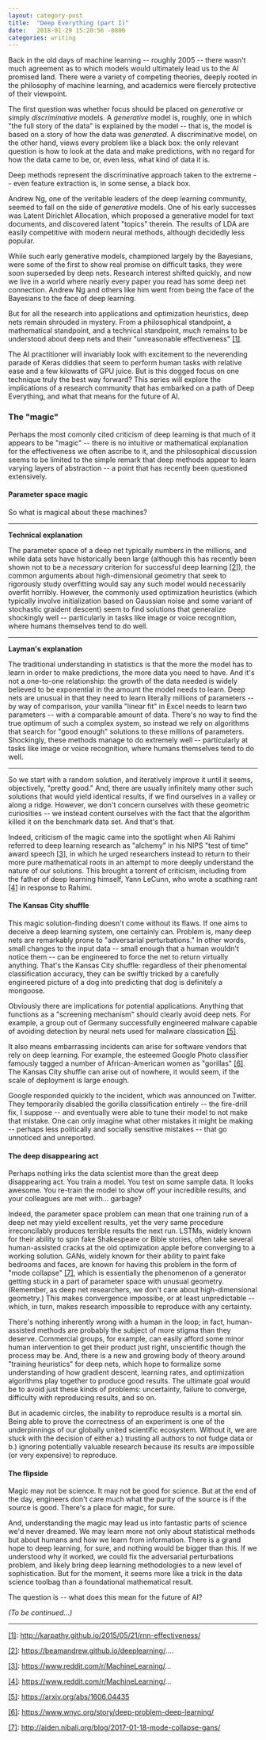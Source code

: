 ```yaml
---
layout: category-post
title:  "Deep Everything (part I)"
date:   2018-01-29 15:20:56 -0800
categories: writing
---
```


Back in the old days of machine learning -- roughly 2005 -- there wasn't much agreement as to which models would ultimately lead us to the AI promised land. There were a variety of competing theories, deeply rooted in the philosophy of machine learning, and academics were fiercely protective of their viewpoint.

The first question was whether focus should be placed on _generative_ or simply _discriminative_ models. A _generative_ model is, roughly, one in which "the full story of the data" is explained by the model -- that is, the model is based on a story of how the data was _generated_. A discriminative model, on the other hand, views every problem like a black box: the only relevant question is how to look at the data and make predictions, with no regard for how the data came to be, or, even less, what kind of data it is.

Deep methods represent the discriminative approach taken to the extreme -- even feature extraction is, in some sense, a black box.

Andrew Ng, one of the veritable leaders of the deep learning community, seemed to fall on the side of _generative_ models. One of his early successes was Latent Dirichlet Allocation, which proposed a generative model for text documents, and discovered latent "topics" therein. The results of LDA are easily competitive with modern neural methods, although decidedly less popular.

While such early generative models, championed largely by the Bayesians, were some of the first to show real promise on difficult tasks, they were soon superseded by deep nets. Research interest shifted quickly, and now we live in a world where nearly every paper you read has some deep net connection. Andrew Ng and others like him went from being the face of the Bayesians to the face of deep learning. 

But for all the research into applications and optimization heuristics, deep nets remain shrouded in mystery. From a philosophical standpoint, a mathematical standpoint, and a technical standpoint, much remains to be understood about deep nets and their "unreasonable effectiveness" [\[1\]](http://karpathy.github.io/2015/05/21/rnn-effectiveness/).

The AI practitioner will invariably look with excitement to the neverending parade of Keras diddies that seem to perform human tasks with relative ease and a few kilowatts of GPU juice. But is this dogged focus on one technique truly the best way forward? This series will explore the implications of a research community that has embarked on a path of Deep Everything, and what that means for the future of AI.

### The "magic"

Perhaps the most comonly cited criticism of deep learning is that much of it appears to be "magic" -- there is no intuitive or mathematical explanation for the effectiveness we often ascribe to it, and the philosophical discussion seems to be limited to the simple remark that deep methods appear to learn varying layers of abstraction -- a point that has recently been questioned extensively.

#### Parameter space magic

So what is magical about these machines?

---

**Technical explanation**

The parameter space of a deep net typically numbers in the millions, and while data sets have historically been large (although this has recently been shown not to be a _necessary_ criterion for successful deep learning [\[2\]](https://beamandrew.github.io/deeplearning/2017/06/04/deep_learning_works.html)), the common arguments about high-dimensional geometry that seek to rigorously study overfitting would say any such model would necessarily overfit horribly. However, the commonly used optimization heuristics (which typically involve initialization based on Gaussian noise and some variant of stochastic graident descent) seem to find solutions that generalize shockingly well -- particularly in tasks like image or voice recognition, where humans themselves tend to do well.

---

**Layman's explanation**

The traditional understanding in statistics is that the more the model has to learn in order to make predictions, the more data you need to have. And it's not a one-to-one relationship: the growth of the data needed is widely believed to be exponential in the amount the model needs to learn. Deep nets are unusual in that they need to learn literally millions of parameters -- by way of comparison, your vanilla "linear fit" in Excel needs to learn two parameters -- with a comparable amount of data. There's no way to find the true optimum of such a complex system, so instead we rely on algorithms that search for "good enough" solutions to these millions of parameters. Shockingly, these methods manage to do extremely well -- particularly at tasks like image or voice recognition, where humans themselves tend to do well.

---

So we start with a random solution, and iteratively improve it until it seems, objectively, "pretty good." And, there are usually infinitely many other such solutions that would yield identical results, if we find ourselves in a valley or along a ridge. However, we don't concern ourselves with these geometric curiosities -- we instead content ourselves with the fact that the algorithm killed it on the benchmark data set. And that's that.

Indeed, criticism of the magic came into the spotlight when Ali Rahimi referred to deep learning research as "alchemy" in his NIPS "test of time" award speech [\[3\]](https://www.reddit.com/r/MachineLearning/comments/7hys85/n_ali_rahimis_talk_at_nipsnips_2017_testoftime/), in which he urged researchers instead to return to their more pure mathematical roots in an attempt to more deeply understand the nature of our solutions. This brought a torrent of criticism, including from the father of deep learning himself, Yann LeCunn, who wrote a scathing rant [\[4\]](https://www.reddit.com/r/MachineLearning/comments/7i1uer/n_yann_lecun_response_to_ali_rahimis_nips_lecture/) in response to Rahimi.

#### The Kansas City shuffle

This magic solution-finding doesn't come without its flaws. If one aims to deceive a deep learning system, one certainly can. Problem is, many deep nets are remarkably prone to "adversarial perturbations." In other words, small changes to the input data -- small enough that a human wouldn't notice them -- can be engineered to force the net to return virtually anything. That's the Kansas City shuffle: regardless of their phenomental classification accuracy, they can be swiftly tricked by a carefully engineered picture of a dog into predicting that dog is definitely a mongoose.

Obviously there are implications for potential applications. Anything that functions as a "screening mechanism" should clearly avoid deep nets. For example, a group out of Germany successfully engineered malware capable of avoiding detection by neural nets used for malware classication [\[5\]](https://arxiv.org/abs/1606.04435).

It also means embarrassing incidents can arise for software vendors that rely on deep learning. For example, the esteemed Google Photo classifier famously tagged a number of African-American women as "gorillas" [\[6\]](https://www.wnyc.org/story/deep-problem-deep-learning/). The Kansas City shuffle can arise out of nowhere, it would seem, if the scale of deployment is large enough. 

Google responded quickly to the incident, which was announced on Twitter. They temporarily disabled the gorilla classification entirely -- the fire-drill fix, I suppose -- and eventually were able to tune their model to not make that mistake. One can only imagine what other mistakes it might be making -- perhaps less politically and socially sensitive mistakes -- that go unnoticed and unreported.

#### The deep disappearing act

Perhaps nothing irks the data scientist more than the great deep disappearing act. You train a model. You test on some sample data. It looks awesome. You re-train the model to show off your incredible results, and your colleagues are met with... garbage? 

Indeed, the parameter space problem can mean that one training run of a deep net may yield excellent results, yet the very same procedure irreconcilably produces terrible results the next run. LSTMs, widely known for their ability to spin fake Shakespeare or Bible stories, often take several human-assisted cracks at the old optimization apple before converging to a working solution. GANs, widely known for their ability to paint fake bedrooms and faces, are known for having this problem in the form of "mode collapse" [\[7\]](http://aiden.nibali.org/blog/2017-01-18-mode-collapse-gans/), which is essentially the phenomenon of a generator getting stuck in a part of parameter space with unusual geometry. (Remember, as deep net researchers, we don't care about high-dimensional geometry.) This makes convergence impossibe, or at least unpredictable -- which, in turn, makes research impossible to reproduce with any certainty.

There's nothing inherently wrong with a human in the loop; in fact, human-assisted methods are probably the subject of more stigma than they deserve. Commercial groups, for example, can easily afford some minor human intervention to get their product just right, unscientific though the process may be. And, there is a new and growing body of theory around "training heuristics" for deep nets, which hope to formalize some understanding of how gradient descent, learning rates, and optimization algorithms play together to produce good results. The ultimate goal would be to avoid just these kinds of problems: uncertainty, failure to converge, difficulty with reproducing results, and so on.

But in academic circles, the inability to reproduce results is a mortal sin. Being able to prove the correctness of an experiment is one of the underpinnings of our globally united scientific ecosystem. Without it, we are stuck with the decision of either a.) trusting all authors to not fudge data or b.) ignoring potentially valuable research because its results are impossible (or very expensive) to reproduce.

#### The flipside

Magic may not be science. It may not be good for science. But at the end of the day, engineers don't care much what the purity of the source is if the source is good. There's a place for magic, for sure.

And, understanding the magic may lead us into fantastic parts of science we'd never dreamed. We may learn more not only about statistical methods but about humans and how we learn from information. There is a grand hope to deep learning, for sure, and nothing would be bigger than this. If we understood why it worked, we could fix the adversarial perturbations problem, and likely bring deep learning methodologies to a new level of sophistication. But for the moment, it seems more like a trick in the data science toolbag than a foundational mathematical result.

The question is -- what does this mean for the future of AI?

_(To be continued...)_

---

[\[1\]](http://karpathy.github.io/2015/05/21/rnn-effectiveness/): http://karpathy.github.io/2015/05/21/rnn-effectiveness/

[\[2\]](https://beamandrew.github.io/deeplearning/2017/06/04/deep_learning_works.html): https://beamandrew.github.io/deeplearning/....

[\[3\]](https://www.reddit.com/r/MachineLearning/comments/7hys85/n_ali_rahimis_talk_at_nipsnips_2017_testoftime/): https://www.reddit.com/r/MachineLearning/...

[\[4\]](https://www.reddit.com/r/MachineLearning/comments/7i1uer/n_yann_lecun_response_to_ali_rahimis_nips_lecture/): https://www.reddit.com/r/MachineLearning/...

[\[5\]](https://arxiv.org/abs/1606.04435): https://arxiv.org/abs/1606.04435

[\[6\]](https://www.wnyc.org/story/deep-problem-deep-learning/): https://www.wnyc.org/story/deep-problem-deep-learning/

[\[7\]](http://aiden.nibali.org/blog/2017-01-18-mode-collapse-gans/): http://aiden.nibali.org/blog/2017-01-18-mode-collapse-gans/
